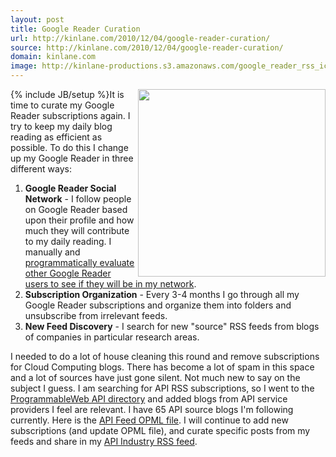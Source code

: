 ```yaml
---
layout: post
title: Google Reader Curation
url: http://kinlane.com/2010/12/04/google-reader-curation/
source: http://kinlane.com/2010/12/04/google-reader-curation/
domain: kinlane.com
image: http://kinlane-productions.s3.amazonaws.com/google_reader_rss_icons.jpg
---
```

{% include JB/setup %}<img src="http://kinlane-productions.s3.amazonaws.com/google_reader_rss_icons.jpg" alt="" width="300" align="right" />It is time to curate my Google Reader subscriptions again. I try to keep my daily blog reading as efficient as possible. To do this I change up my Google Reader in three different ways:
<ol class="mainlist">
     <li>
          <strong>Google Reader Social Network</strong> - I follow people on Google Reader based upon their profile and how much they will contribute to my daily reading. I manually and <a href="http://www.kinlane.com/2010/12/evolve-my-google-reader-network/" target="_blank">programmatically evaluate other Google Reader users to see if they will be in my network</a>.
     </li>
     <li>
          <strong>Subscription Organization</strong> - Every 3-4 months I go through all my Google Reader subscriptions and organize them into folders and unsubscribe from irrelevant feeds.
     </li>
     <li>
          <strong>New Feed Discovery</strong> - I search for new "source" RSS feeds from blogs of companies in particular research areas.
     </li>
</ol>I needed to do a lot of house cleaning this round and remove subscriptions for Cloud Computing blogs. There has become a lot of spam in this space and a lot of sources have just gone silent. Not much new to say on the subject I guess. I am searching for API RSS subscriptions, so I went to the <a href="http://www.programmableweb.com/apis" target="_blank">ProgrammableWeb API directory</a> and added blogs from API service providers I feel are relevant. I have 65 API source blogs I'm following currently. Here is the <a href="http://kinlane-productions.s3.amazonaws.com/google/reader/google-reader-subscriptions.xml" target="_blank">API Feed OPML file</a>. I will continue to add new subscriptions (and update OPML file), and curate specific posts from my feeds and share in my <a href="http://feeds.feedburner.com/api-marketViaKinInGoogleReader/" target="_blank">API Industry RSS feed</a>.